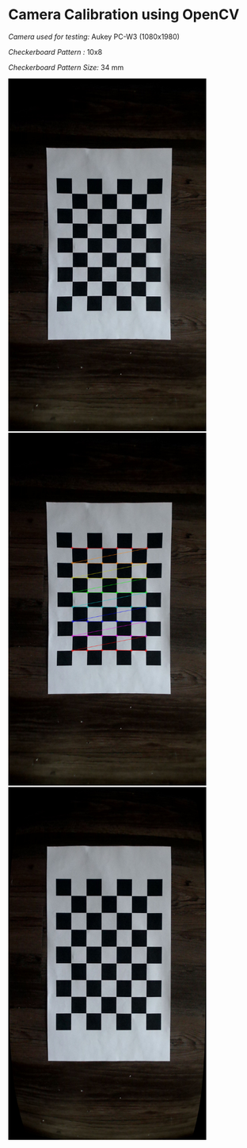 # Camera Calibration using OpenCV

*Camera used for testing:* Aukey PC-W3 (1080x1980)

*Checkerboard Pattern :* 10x8

*Checkerboard Pattern Size:* 34 mm


<img src="https://github.com/nykabhishek/camera-calibration/blob/main/outputs/original.png" width="400" title="Original Image" >
<img src="https://github.com/nykabhishek/camera-calibration/blob/main/outputs/chess.png" width="400" >
<img src="https://github.com/nykabhishek/camera-calibration/blob/main/outputs/undistorted_calibresult.png" width="400" >
